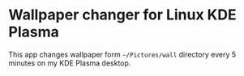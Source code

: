 # Wallpaper changer for Linux KDE Plasma

This app changes wallpaper form `~/Pictures/wall` directory every 5 minutes on
my KDE Plasma desktop.
